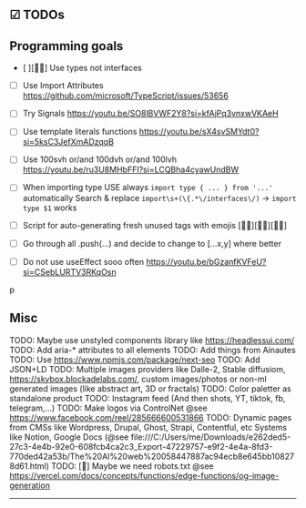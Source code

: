 ## ☑ TODOs

## Programming goals

-   [ ][🤽‍♀️] Use types not interfaces
-   [ ] Use Import Attributes https://github.com/microsoft/TypeScript/issues/53656
-   [ ] Try Signals https://youtu.be/SO8lBVWF2Y8?si=kfAjPq3vnxwVKAeH
-   [ ] Use template literals functions https://youtu.be/sX4svSMYdt0?si=5ksC3JefXmADzqqB
-   [ ] Use 100svh or/and 100dvh or/and 100lvh https://youtu.be/ru3U8MHbFFI?si=LCQBha4cyawUndBW
-   [ ] When importing type USE always `import type { ... } from '...'` automatically
        Search & replace `import\s+(\{.*\/interfaces\/)` -> `import type $1` works
-   [ ] Script for auto-generating fresh unused tags with emojis [👩‍🦱][👩‍🦲][👳‍♂️]

-   [ ] Go through all .push(...) and decide to change to [...x,y] where better

-   [ ] Do not use useEffect sooo often https://youtu.be/bGzanfKVFeU?si=CSebLURTV3RKqOsn



p

## Misc

TODO: Maybe use unstyled components library like https://headlessui.com/
TODO: Add aria-\* attributes to all elements
TODO: Add things from Ainautes
TODO: Use https://www.npmjs.com/package/next-seo
TODO: Add JSON+LD
TODO: Multiple images providers like Dalle-2, Stable diffusiom, https://skybox.blockadelabs.com/, custom images/photos or non-ml generated images (like abstract art, 3D or fractals)
TODO: Color paletter as standalone product
TODO: Instagram feed (And then shots, YT, tiktok, fb, telegram,...)
TODO: Make logos via ControlNet @see https://www.facebook.com/reel/285666600531866
TODO: Dynamic pages from CMSs like Wordpress, Drupal, Ghost, Strapi, Contentful, etc
Systems like Notion, Google Docs (@see file:///C:/Users/me/Downloads/e262ded5-27c3-4e4b-92e0-608fcb4ca2c3_Export-47229757-e9f2-4e4a-8fd3-770ded42a53b/The%20AI%20web%20058447887ac94ecb8e645bb108278d61.html)
TODO: [🦺] Maybe we need robots.txt @see https://vercel.com/docs/concepts/functions/edge-functions/og-image-generation

---
